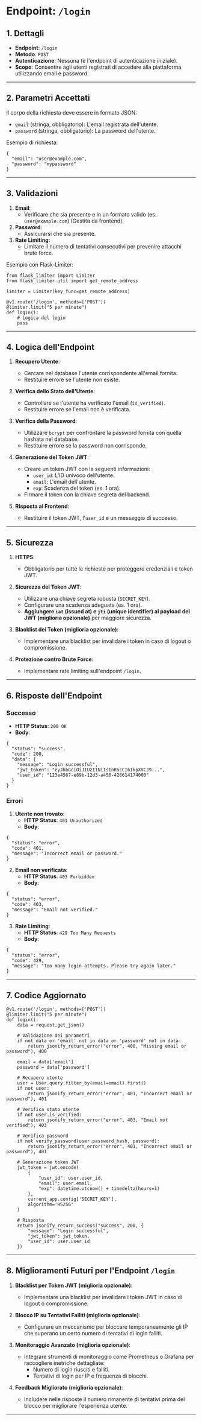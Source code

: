 # Endpoint: `/login`

## 1. Dettagli
- **Endpoint**: `/login`
- **Metodo**: `POST`
- **Autenticazione**: Nessuna (è l'endpoint di autenticazione iniziale).
- **Scopo**: Consentire agli utenti registrati di accedere alla piattaforma utilizzando email e password.

---

## 2. Parametri Accettati
Il corpo della richiesta deve essere in formato JSON:
- `email` (stringa, obbligatorio): L'email registrata dell'utente.
- `password` (stringa, obbligatorio): La password dell'utente.

Esempio di richiesta:
```
{
  "email": "user@example.com",
  "password": "mypassword"
}
```

---

## 3. Validazioni
1. **Email**:
   - Verificare che sia presente e in un formato valido (es. `user@example.com`) (Gestita da frontend).
2. **Password**:
   - Assicurarsi che sia presente.
3. **Rate Limiting**:
   - Limitare il numero di tentativi consecutivi per prevenire attacchi brute force.

Esempio con Flask-Limiter:
```
from flask_limiter import Limiter
from flask_limiter.util import get_remote_address

limiter = Limiter(key_func=get_remote_address)

@v1.route('/login', methods=['POST'])
@limiter.limit("5 per minute")
def login():
    # Logica del login
    pass
```

---

## 4. Logica dell'Endpoint
1. **Recupero Utente**:
   - Cercare nel database l'utente corrispondente all'email fornita.
   - Restituire errore se l'utente non esiste.

2. **Verifica dello Stato dell'Utente**:
   - Controllare se l'utente ha verificato l'email (`is_verified`).
   - Restituire errore se l'email non è verificata.

3. **Verifica della Password**:
   - Utilizzare `bcrypt` per confrontare la password fornita con quella hashata nel database.
   - Restituire errore se la password non corrisponde.

4. **Generazione del Token JWT**:
   - Creare un token JWT con le seguenti informazioni:
     - `user_id`: L'ID univoco dell'utente.
     - `email`: L'email dell'utente.
     - `exp`: Scadenza del token (es. 1 ora).
   - Firmare il token con la chiave segreta del backend.

5. **Risposta al Frontend**:
   - Restituire il token JWT, l'`user_id` e un messaggio di successo.

---

## 5. Sicurezza
1. **HTTPS**:
   - Obbligatorio per tutte le richieste per proteggere credenziali e token JWT.

2. **Sicurezza del Token JWT**:
   - Utilizzare una chiave segreta robusta (`SECRET_KEY`).
   - Configurare una scadenza adeguata (es. 1 ora).
   - **Aggiungere `iat` (issued at) e `jti` (unique identifier) al payload del JWT (miglioria opzionale)** per maggiore sicurezza.

3. **Blacklist dei Token (miglioria opzionale)**:
   - Implementare una blacklist per invalidare i token in caso di logout o compromissione.

4. **Protezione contro Brute Force**:
   - Implementare rate limiting sull'endpoint `/login`.

---

## 6. Risposte dell'Endpoint

### Successo
- **HTTP Status**: `200 OK`
- **Body**:
```
{
  "status": "success",
  "code": 200,
  "data": {
    "message": "Login successful",
    "jwt_token": "eyJhbGciOiJIUzI1NiIsInR5cCI6IkpXVCJ9...",
    "user_id": "123e4567-e89b-12d3-a456-426614174000"
  }
}
```

### Errori

1. **Utente non trovato**:
   - **HTTP Status**: `401 Unauthorized`
   - **Body**:
```
{
  "status": "error",
  "code": 401,
  "message": "Incorrect email or password."
}
```

2. **Email non verificata**:
   - **HTTP Status**: `403 Forbidden`
   - **Body**:
```
{
  "status": "error",
  "code": 403,
  "message": "Email not verified."
}
```

3. **Rate Limiting**:
   - **HTTP Status**: `429 Too Many Requests`
   - **Body**:
```
{
  "status": "error",
  "code": 429,
  "message": "Too many login attempts. Please try again later."
}
```

---

## 7. Codice Aggiornato

```
@v1.route('/login', methods=['POST'])
@limiter.limit("5 per minute")
def login():
    data = request.get_json()

    # Validazione dei parametri
    if not data or 'email' not in data or 'password' not in data:
        return jsonify_return_error("error", 400, "Missing email or password"), 400

    email = data['email']
    password = data['password']

    # Recupero utente
    user = User.query.filter_by(email=email).first()
    if not user:
        return jsonify_return_error("error", 401, "Incorrect email or password"), 401

    # Verifica stato utente
    if not user.is_verified:
        return jsonify_return_error("error", 403, "Email not verified"), 403

    # Verifica password
    if not verify_password(user.password_hash, password):
        return jsonify_return_error("error", 401, "Incorrect email or password"), 401

    # Generazione token JWT
    jwt_token = jwt.encode(
        {
            "user_id": user.user_id,
            "email": user.email,
            "exp": datetime.utcnow() + timedelta(hours=1)
        },
        current_app.config['SECRET_KEY'],
        algorithm='HS256'
    )

    # Risposta
    return jsonify_return_success("success", 200, {
        "message": "Login successful",
        "jwt_token": jwt_token,
        "user_id": user.user_id
    })
```

---

## 8. Miglioramenti Futuri per l'Endpoint `/login`

1. **Blacklist per Token JWT (miglioria opzionale)**:
   - Implementare una blacklist per invalidare i token JWT in caso di logout o compromissione.

2. **Blocco IP su Tentativi Falliti (miglioria opzionale)**:
   - Configurare un meccanismo per bloccare temporaneamente gli IP che superano un certo numero di tentativi di login falliti.

3. **Monitoraggio Avanzato (miglioria opzionale)**:
   - Integrare strumenti di monitoraggio come Prometheus o Grafana per raccogliere metriche dettagliate:
     - Numero di login riusciti e falliti.
     - Tentativi di login per IP e frequenza di blocchi.

4. **Feedback Migliorato (miglioria opzionale)**:
   - Includere nelle risposte il numero rimanente di tentativi prima del blocco per migliorare l'esperienza utente.

---


